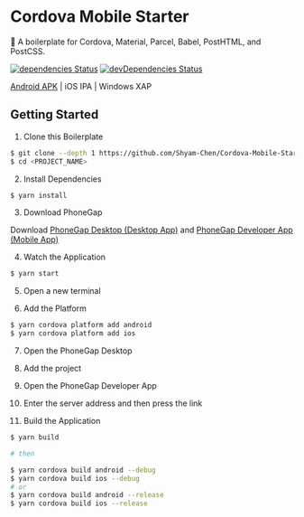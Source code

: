 # Cordova Mobile Starter

:rabbit: A boilerplate for Cordova, Material, Parcel, Babel, PostHTML, and PostCSS.

[![dependencies Status](https://david-dm.org/Shyam-Chen/Cordova-Mobile-Starter/status.svg)](https://david-dm.org/Shyam-Chen/Cordova-Mobile-Starter)
[![devDependencies Status](https://david-dm.org/Shyam-Chen/Cordova-Mobile-Starter/dev-status.svg)](https://david-dm.org/Shyam-Chen/Cordova-Mobile-Starter?type=dev)

[Android APK](https://github.com/Shyam-Chen/Cordova-Mobile-Starter/raw/master/android-debug.apk) | iOS IPA | Windows XAP

## Getting Started

1. Clone this Boilerplate

```bash
$ git clone --depth 1 https://github.com/Shyam-Chen/Cordova-Mobile-Starter.git <PROJECT_NAME>
$ cd <PROJECT_NAME>
```

2. Install Dependencies

```bash
$ yarn install
```

3. Download PhoneGap

Download [PhoneGap Desktop (Desktop App)](http://phonegap.com/products/#desktop-app-section) and [PhoneGap Developer App (Mobile App)](https://phonegap.com/products/#mobile-app-section)

4. Watch the Application

```bash
$ yarn start
```

5. Open a new terminal

6. Add the Platform

```bash
$ yarn cordova platform add android
$ yarn cordova platform add ios
```

7. Open the PhoneGap Desktop

8. Add the project

9. Open the PhoneGap Developer App

10. Enter the server address and then press the link

11. Build the Application

```bash
$ yarn build

# then

$ yarn cordova build android --debug
$ yarn cordova build ios --debug
# or
$ yarn cordova build android --release
$ yarn cordova build ios --release
```
